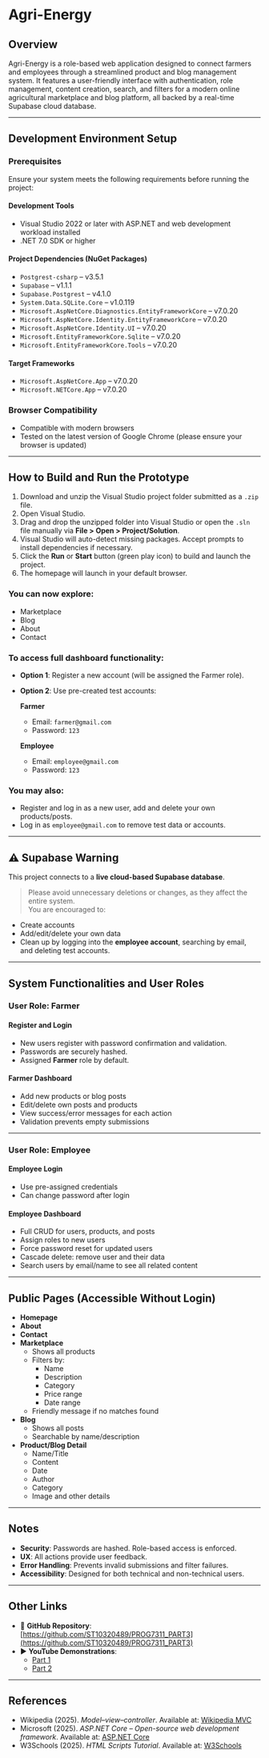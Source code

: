 # Agri-Energy

## Overview
Agri-Energy is a role-based web application designed to connect farmers and employees through a streamlined product and blog management system. It features a user-friendly interface with authentication, role management, content creation, search, and filters for a modern online agricultural marketplace and blog platform, all backed by a real-time Supabase cloud database.

---

## Development Environment Setup

### Prerequisites
Ensure your system meets the following requirements before running the project:

#### Development Tools
- Visual Studio 2022 or later with ASP.NET and web development workload installed
- .NET 7.0 SDK or higher

#### Project Dependencies (NuGet Packages)
- `Postgrest-csharp` – v3.5.1  
- `Supabase` – v1.1.1  
- `Supabase.Postgrest` – v4.1.0  
- `System.Data.SQLite.Core` – v1.0.119  
- `Microsoft.AspNetCore.Diagnostics.EntityFrameworkCore` – v7.0.20  
- `Microsoft.AspNetCore.Identity.EntityFrameworkCore` – v7.0.20  
- `Microsoft.AspNetCore.Identity.UI` – v7.0.20  
- `Microsoft.EntityFrameworkCore.Sqlite` – v7.0.20  
- `Microsoft.EntityFrameworkCore.Tools` – v7.0.20  

#### Target Frameworks
- `Microsoft.AspNetCore.App` – v7.0.20  
- `Microsoft.NETCore.App` – v7.0.20  

### Browser Compatibility
- Compatible with modern browsers  
- Tested on the latest version of Google Chrome (please ensure your browser is updated)

---

## How to Build and Run the Prototype

1. Download and unzip the Visual Studio project folder submitted as a `.zip` file.  
2. Open Visual Studio.  
3. Drag and drop the unzipped folder into Visual Studio or open the `.sln` file manually via **File > Open > Project/Solution**.  
4. Visual Studio will auto-detect missing packages. Accept prompts to install dependencies if necessary.  
5. Click the **Run** or **Start** button (green play icon) to build and launch the project.  
6. The homepage will launch in your default browser.

### You can now explore:
- Marketplace  
- Blog  
- About  
- Contact  

### To access full dashboard functionality:
- **Option 1**: Register a new account (will be assigned the Farmer role).
- **Option 2**: Use pre-created test accounts:

  **Farmer**
  - Email: `farmer@gmail.com`  
  - Password: `123`  

  **Employee**
  - Email: `employee@gmail.com`  
  - Password: `123`  

### You may also:
- Register and log in as a new user, add and delete your own products/posts.  
- Log in as `employee@gmail.com` to remove test data or accounts.

---

## ⚠ Supabase Warning
This project connects to a **live cloud-based Supabase database**.

> Please avoid unnecessary deletions or changes, as they affect the entire system.  
You are encouraged to:
- Create accounts
- Add/edit/delete your own data  
- Clean up by logging into the **employee account**, searching by email, and deleting test accounts.

---

## System Functionalities and User Roles

### User Role: Farmer

#### Register and Login
- New users register with password confirmation and validation.
- Passwords are securely hashed.
- Assigned **Farmer** role by default.

#### Farmer Dashboard
- Add new products or blog posts
- Edit/delete own posts and products
- View success/error messages for each action
- Validation prevents empty submissions

---

### User Role: Employee

#### Employee Login
- Use pre-assigned credentials
- Can change password after login

#### Employee Dashboard
- Full CRUD for users, products, and posts
- Assign roles to new users
- Force password reset for updated users
- Cascade delete: remove user and their data
- Search users by email/name to see all related content

---

## Public Pages (Accessible Without Login)

- **Homepage**
- **About**
- **Contact**
- **Marketplace**
  - Shows all products
  - Filters by:
    - Name
    - Description
    - Category
    - Price range
    - Date range
  - Friendly message if no matches found
- **Blog**
  - Shows all posts
  - Searchable by name/description
- **Product/Blog Detail**
  - Name/Title
  - Content
  - Date
  - Author
  - Category
  - Image and other details

---

## Notes

- **Security**: Passwords are hashed. Role-based access is enforced.
- **UX**: All actions provide user feedback.
- **Error Handling**: Prevents invalid submissions and filter failures.
- **Accessibility**: Designed for both technical and non-technical users.

---

## Other Links

- 🔗 **GitHub Repository**: [https://github.com/ST10320489/PROG7311_PART3](https://github.com/ST10320489/PROG7311_PART3)  
- ▶️ **YouTube Demonstrations**:  
  - [Part 1](https://youtu.be/m3q9VzkN2gc)  
  - [Part 2](https://www.youtube.com/watch?v=Jbumf0pnEmc)

---

## References

- Wikipedia (2025). *Model–view–controller*. Available at: [Wikipedia MVC](https://en.wikipedia.org/wiki/Model%E2%80%93view%E2%80%93controller)  
- Microsoft (2025). *ASP.NET Core – Open-source web development framework*. Available at: [ASP.NET Core](https://dotnet.microsoft.com/en-us/apps/aspnet)  
- W3Schools (2025). *HTML Scripts Tutorial*. Available at: [W3Schools](https://www.w3schools.com/html/html_scripts.asp)
